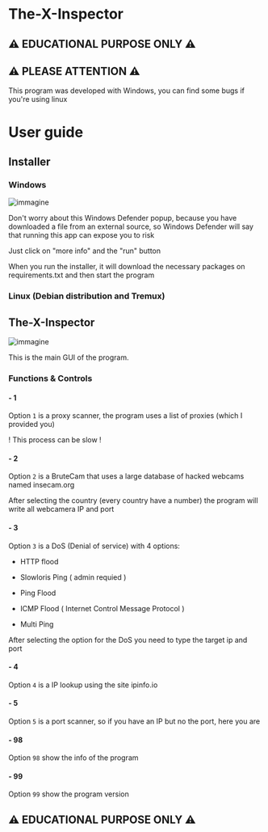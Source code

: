 # The-X-Inspector
## ⚠ EDUCATIONAL PURPOSE ONLY ⚠
## ⚠ PLEASE ATTENTION ⚠
This program was developed with Windows, you can find some bugs if you're using linux

# User guide 
## Installer
### Windows
![immagine](https://github.com/Fedi6431/The-X-Inspector/assets/102946457/2a5fed3e-98c1-43df-9917-2127ac1563ea)

Don't worry about this Windows Defender popup, because you have downloaded a file from an external source, so Windows Defender will say that running this app can expose you to risk

Just click on "more info" and the "run" button

When you run the installer, it will download the necessary packages on requirements.txt and then start the program

### Linux (Debian distribution and Tremux)

## The-X-Inspector
![immagine](https://github.com/Fedi6431/The-X-Inspector/assets/102946457/565aa3c8-3e18-4fc0-8307-8cdeeed76749)

This is the main GUI of the program.

### Functions & Controls

#### - 1 
Option `1` is a proxy scanner, the program uses a list of proxies (which I provided you)

! This process can be slow !

#### - 2
Option `2` is a BruteCam that uses a large database of hacked webcams named insecam.org

After selecting the country (every country have a number) the program will write all webcamera IP and port

#### - 3
Option `3` is a DoS (Denial of service)  with 4 options:

- HTTP flood 

- Slowloris Ping ( admin requied )

- Ping Flood

- ICMP Flood ( Internet Control Message Protocol )

- Multi Ping 

After selecting the option for the DoS you need to type the target ip and port

#### - 4
Option `4` is a IP lookup using the site ipinfo.io

#### - 5
Option `5` is a port scanner, so if you have an IP but no the port, here you are

#### - 98 
Option `98` show the info of the program

#### - 99
Option `99` show the program version
## ⚠ EDUCATIONAL PURPOSE ONLY ⚠
